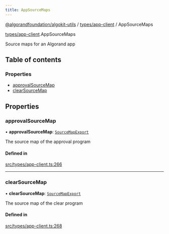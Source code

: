 ```yaml
---
title: AppSourceMaps
---
```


[@algorandfoundation/algokit-utils](/reference/algokit-utils-ts/api/readme/) / [types/app-client](/reference/algokit-utils-ts/api/modules/types_app_client/) / AppSourceMaps

[types/app-client](/reference/algokit-utils-ts/api/modules/types_app_client/).AppSourceMaps

Source maps for an Algorand app

## Table of contents

### Properties

- [approvalSourceMap](#approvalsourcemap)
- [clearSourceMap](#clearsourcemap)

## Properties

### approvalSourceMap

• **approvalSourceMap**: [`SourceMapExport`]()

The source map of the approval program

#### Defined in

[src/types/app-client.ts:266](https://github.com/algorandfoundation/algokit-utils-ts/blob/main/src/types/app-client.ts#L266)

---

### clearSourceMap

• **clearSourceMap**: [`SourceMapExport`]()

The source map of the clear program

#### Defined in

[src/types/app-client.ts:268](https://github.com/algorandfoundation/algokit-utils-ts/blob/main/src/types/app-client.ts#L268)
